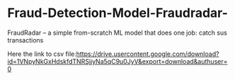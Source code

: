 # Fraud-Detection-Model-Fraudradar-
FraudRadar – a simple from-scratch ML model that does one job: catch sus transactions

Here the link to csv file:https://drive.usercontent.google.com/download?id=1VNpyNkGxHdskfdTNRSjjyNa5qC9u0JyV&export=download&authuser=0
